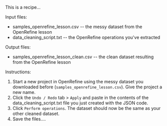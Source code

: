 This is a recipe...

Input files:
- samples_openrefine_lesson.csv -- the messy dataset from the OpenRefine lesson 
- data_cleaning_script.txt -- the OpenRefine operations you've extracted

Output files:
- samples_openrefine_lesson_clean.csv -- the clean dataset resulting from the OpenRefine lesson

Instructions:
1. Start a new project in OpenRefine using the messy dataset you downloaded before (`samples_openrefine_lesson.csv`). Give the project a new name.
2. Click the `Undo / Redo` tab > `Apply` and paste in the contents of the data_cleaning_script.txt file you just created with the JSON code.
3. Click `Perform operations`. The dataset should now be the same as your other cleaned dataset.
4. Save the files....
